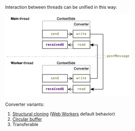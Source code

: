 Interaction between threads can be unified in this way:

![](./docs/workers-ContextSide-concept.png 'ContextSide concept')

Converter variants:

1. [Structural cloning](https://developer.mozilla.org/en-US/docs/Web/API/Web_Workers_API/Structured_clone_algorithm) ([Web Workers](https://developer.mozilla.org/en-US/docs/Web/API/Web_Workers_API) default behavior)
2. [Circular buffer](https://en.wikipedia.org/wiki/Circular_buffer)
3. Transferable

